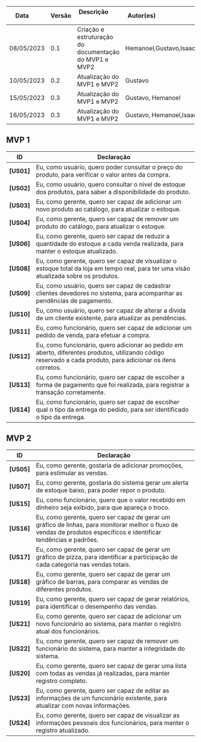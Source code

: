 | Data       | Versão | Descrição            | Autor(es)                                                   |
| ---------- | ------ | -------------------- | ------------------------------------------------------------ |
|08/05/2023 | 0.1 | Criação e estruturação do documentação do MVP1 e MVP2 | Hemanoel,Gustavo,Isaac,Milena,Daniela |
|10/05/2023 | 0.2 | Atualização do MVP1 e MVP2 | Gustavo |
|15/05/2023 | 0.3 | Atualização do MVP1 e MVP2 | Gustavo, Hemanoel |
|16/05/2023 | 0.3 | Atualização do MVP1 e MVP2 | Gustavo, Hemanoel,Isaac |


## MVP 1

| ID | Declaração |
| -----------|------------------------------------- |
| <b>[US01]</b>| Eu, como usuário, quero poder consultar o preço do produto, para verificar o valor antes da compra. | 
| <b>[US02]</b>| Eu, como usuário, quero consultar o nível de estoque dos produtos, para saber a disponibilidade do produto. |
| <b>[US03]</b>| Eu, como gerente, quero ser capaz de adicionar um novo produto ao catálogo, para atualizar o estoque. 
| <b>[US04]</b>| Eu, como gerente, quero ser capaz de remover um produto do catálogo, para atualizar o estoque. |
| <b>[US06]</b>| Eu, como gerente, quero ser capaz de reduzir a quantidade do estoque a cada venda realizada, para manter o estoque atualizado. |
| <b>[US08]</b>| Eu, como gerente, quero ser capaz de visualizar o estoque total da loja em tempo real, para ter uma visão atualizada sobre os produtos.|
| <b>[US09]</b>| Eu, como usuário, quero ser capaz de cadastrar clientes devedores no sistema, para acompanhar as pendências de pagamento.|
| <b>[US10]</b>| Eu, como usuário, quero ser capaz de alterar a dívida de um cliente existente, para atualizar as pendências.|
| <b>[US11]</b>| Eu, como funcionário, quero ser capaz de adicionar um pedido de venda, para efetuar a compra.|
| <b>[US12]</b>| Eu, como funcionário, quero adicionar ao pedido em aberto, diferentes produtos, utilizando código reservado a cada produto, para adicionar os itens corretos.| 
| <b>[US13]</b>| Eu, como funcionário, quero ser capaz de escolher a forma de pagamento que foi realizada, para registrar a transação corretamente.|
| <b>[US14]</b>| Eu, como funcionário, quero ser capaz de escolher qual o tipo da entrega do pedido, para ser identificado o tipo da entrega. |

## MVP 2

| ID | Declaração |
| -----------|------------------------------------- |
| <b>[US05]</b>| Eu, como gerente, gostaria de adicionar promoções, para estimular as vendas.|
| <b>[US07]</b>| Eu, como gerente, gostaria do sistema gerar um alerta de estoque baixo, para poder repor o produto.|
| <b>[US15]</b>| Eu, como funcionário, quero que o valor recebido em dinheiro seja exibido, para que apareça o troco. |
| <b>[US16]</b>| Eu, como gerente, quero ser capaz de gerar um gráfico de linhas, para monitorar melhor o fluxo de vendas de produtos específicos e identificar tendências e padrões. |
| <b>[US17]</b>| Eu, como gerente, quero ser capaz de gerar um gráfico de pizza, para identificar a participação de cada categoria nas vendas totais.|
| <b>[US18]</b>| Eu, como gerente, quero ser capaz de gerar um gráfico de barras, para comparar as vendas de diferentes produtos. |
| <b>[US19]</b>| Eu, como gerente, quero ser capaz de gerar relatórios, para identificar o desempenho das vendas. |
| <b>[US21]</b>| Eu, como gerente, quero ser capaz de adicionar um novo funcionário ao sistema, para manter o registro atual dos funcionários.|
| <b>[US22]</b>| Eu, como gerente, quero ser capaz de remover um funcionário do sistema, para manter a integridade do sistema. |
| <b>[US20]</b>| Eu, como gerente, quero ser capaz de gerar uma lista com todas as vendas já realizadas, para manter registro completo. |
| <b>[US23]</b>| Eu, como gerente, quero ser capaz de editar as informações de um funcionário existente, para atualizar com novas informações. | 
| <b>[US24]</b>| Eu, como gerente, quero ser capaz de visualizar as informações pessoais dos funcionários, para manter o registro atualizado.|

